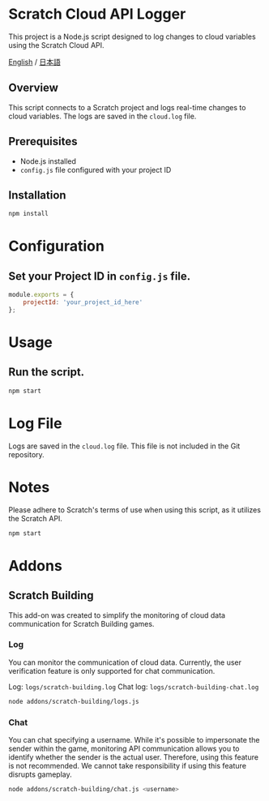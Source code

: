 # Scratch Cloud API Logger

This project is a Node.js script designed to log changes to cloud variables using the Scratch Cloud API.

[English](./README.md) / [日本語](./README/ja.md)

## Overview

This script connects to a Scratch project and logs real-time changes to cloud variables. The logs are saved in the `cloud.log` file.

## Prerequisites

- Node.js installed
- `config.js` file configured with your project ID

## Installation

```bash
npm install
```

# Configuration

## Set your Project ID in `config.js` file.
```js
module.exports = {
    projectId: 'your_project_id_here'
};
```

# Usage

## Run the script.
```bash
npm start
```

# Log File

Logs are saved in the `cloud.log` file. This file is not included in the Git repository.

# Notes

Please adhere to Scratch's terms of use when using this script, as it utilizes the Scratch API.

```bash
npm start
```

# Addons

## Scratch Building

This add-on was created to simplify the monitoring of cloud data communication for Scratch Building games.

### Log

You can monitor the communication of cloud data. Currently, the user verification feature is only supported for chat communication.

Log: `logs/scratch-building.log`
Chat log: `logs/scratch-building-chat.log`

```bash
node addons/scratch-building/logs.js
```

### Chat

You can chat specifying a username. While it's possible to impersonate the sender within the game, monitoring API communication allows you to identify whether the sender is the actual user. Therefore, using this feature is not recommended. We cannot take responsibility if using this feature disrupts gameplay.

```bash
node addons/scratch-building/chat.js <username>
```